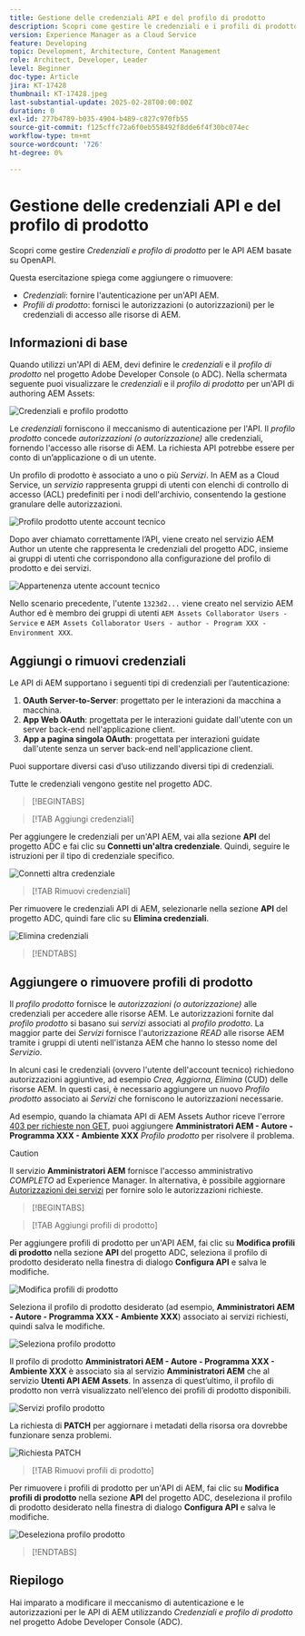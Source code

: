 ```yaml
---
title: Gestione delle credenziali API e del profilo di prodotto
description: Scopri come gestire le credenziali e i profili di prodotto per le API di AEM.
version: Experience Manager as a Cloud Service
feature: Developing
topic: Development, Architecture, Content Management
role: Architect, Developer, Leader
level: Beginner
doc-type: Article
jira: KT-17428
thumbnail: KT-17428.jpeg
last-substantial-update: 2025-02-28T00:00:00Z
duration: 0
exl-id: 277b4789-b035-4904-b489-c827c970fb55
source-git-commit: f125cffc72a6f0eb558492f8dde6f4f30bc074ec
workflow-type: tm+mt
source-wordcount: '726'
ht-degree: 0%

---
```


# Gestione delle credenziali API e del profilo di prodotto

Scopri come gestire _Credenziali e profilo di prodotto_ per le API AEM basate su OpenAPI.

Questa esercitazione spiega come aggiungere o rimuovere:

- _Credenziali_: fornire l&#39;autenticazione per un&#39;API AEM.
- _Profili di prodotto_: fornisci le autorizzazioni (o autorizzazioni) per le credenziali di accesso alle risorse di AEM.

## Informazioni di base

Quando utilizzi un&#39;API di AEM, devi definire le _credenziali_ e il _profilo di prodotto_ nel progetto Adobe Developer Console (o ADC). Nella schermata seguente puoi visualizzare le _credenziali_ e il _profilo di prodotto_ per un&#39;API di authoring AEM Assets:

![Credenziali e profilo prodotto](../assets/how-to/API-Credentials-Product-Profile.png)

Le _credenziali_ forniscono il meccanismo di autenticazione per l&#39;API. Il _profilo prodotto_ concede _autorizzazioni (o autorizzazione)_ alle credenziali, fornendo l&#39;accesso alle risorse di AEM. La richiesta API potrebbe essere per conto di un’applicazione o di un utente.

Un profilo di prodotto è associato a uno o più _Servizi_. In AEM as a Cloud Service, un _servizio_ rappresenta gruppi di utenti con elenchi di controllo di accesso (ACL) predefiniti per i nodi dell&#39;archivio, consentendo la gestione granulare delle autorizzazioni.

![Profilo prodotto utente account tecnico](../assets/s2s/technical-account-user-product-profile.png)

Dopo aver chiamato correttamente l’API, viene creato nel servizio AEM Author un utente che rappresenta le credenziali del progetto ADC, insieme ai gruppi di utenti che corrispondono alla configurazione del profilo di prodotto e dei servizi.

![Appartenenza utente account tecnico](../assets/s2s/technical-account-user-membership.png)

Nello scenario precedente, l&#39;utente `1323d2...` viene creato nel servizio AEM Author ed è membro dei gruppi di utenti `AEM Assets Collaborator Users - Service` e `AEM Assets Collaborator Users - author - Program XXX - Environment XXX`.

## Aggiungi o rimuovi credenziali

Le API di AEM supportano i seguenti tipi di credenziali per l’autenticazione:

1. **OAuth Server-to-Server**: progettato per le interazioni da macchina a macchina.
1. **App Web OAuth**: progettata per le interazioni guidate dall&#39;utente con un server back-end nell&#39;applicazione client.
1. **App a pagina singola OAuth**: progettata per interazioni guidate dall&#39;utente senza un server back-end nell&#39;applicazione client.

Puoi supportare diversi casi d’uso utilizzando diversi tipi di credenziali.

Tutte le credenziali vengono gestite nel progetto ADC.

>[!BEGINTABS]

>[!TAB Aggiungi credenziali]

Per aggiungere le credenziali per un&#39;API AEM, vai alla sezione **API** del progetto ADC e fai clic su **Connetti un&#39;altra credenziale**. Quindi, seguire le istruzioni per il tipo di credenziale specifico.

![Connetti altra credenziale](../assets/how-to/connect-another-credential.png)

>[!TAB Rimuovi credenziali]

Per rimuovere le credenziali API di AEM, selezionarle nella sezione **API** del progetto ADC, quindi fare clic su **Elimina credenziali**.

![Elimina credenziali](../assets/how-to/delete-credential.png)


>[!ENDTABS]

## Aggiungere o rimuovere profili di prodotto

Il _profilo prodotto_ fornisce le _autorizzazioni (o autorizzazione)_ alle credenziali per accedere alle risorse AEM. Le autorizzazioni fornite dal _profilo prodotto_ si basano sui _servizi_ associati al _profilo prodotto_. La maggior parte dei _Servizi_ fornisce l&#39;autorizzazione _READ_ alle risorse AEM tramite i gruppi di utenti nell&#39;istanza AEM che hanno lo stesso nome del _Servizio_.

In alcuni casi le credenziali (ovvero l&#39;utente dell&#39;account tecnico) richiedono autorizzazioni aggiuntive, ad esempio _Crea, Aggiorna, Elimina_ (CUD) delle risorse AEM. In questi casi, è necessario aggiungere un nuovo _Profilo prodotto_ associato ai _Servizi_ che forniscono le autorizzazioni necessarie.

Ad esempio, quando la chiamata API di AEM Assets Author riceve l&#39;errore [403 per richieste non GET](../use-cases/invoke-api-using-oauth-s2s.md#403-error-for-non-get-requests), puoi aggiungere **Amministratori AEM - Autore - Programma XXX - Ambiente XXX** _Profilo prodotto_ per risolvere il problema.

>[!CAUTION]
>
>Il servizio **Amministratori AEM** fornisce l&#39;accesso amministrativo _COMPLETO_ ad Experience Manager. In alternativa, è possibile aggiornare [Autorizzazioni dei servizi](./services-user-group-permission-management.md) per fornire solo le autorizzazioni richieste.

>[!BEGINTABS]

>[!TAB Aggiungi profili di prodotto]

Per aggiungere profili di prodotto per un&#39;API AEM, fai clic su **Modifica profili di prodotto** nella sezione **API** del progetto ADC, seleziona il profilo di prodotto desiderato nella finestra di dialogo **Configura API** e salva le modifiche.

![Modifica profili di prodotto](../assets/how-to/edit-product-profiles.png)

Seleziona il profilo di prodotto desiderato (ad esempio, **Amministratori AEM - Autore - Programma XXX - Ambiente XXX**) associato ai servizi richiesti, quindi salva le modifiche.

![Seleziona profilo prodotto](../assets/how-to/select-product-profile.png)

Il profilo di prodotto **Amministratori AEM - Autore - Programma XXX - Ambiente XXX** è associato sia al servizio **Amministratori AEM** che al servizio **Utenti API AEM Assets**. In assenza di quest’ultimo, il profilo di prodotto non verrà visualizzato nell’elenco dei profili di prodotto disponibili.

![Servizi profilo prodotto](../assets/how-to/product-profile-services.png)

La richiesta di **PATCH** per aggiornare i metadati della risorsa ora dovrebbe funzionare senza problemi.

![Richiesta PATCH](../assets/how-to/patch-request.png)


>[!TAB Rimuovi profili di prodotto]

Per rimuovere i profili di prodotto per un&#39;API di AEM, fai clic su **Modifica profili di prodotto** nella sezione **API** del progetto ADC, deseleziona il profilo di prodotto desiderato nella finestra di dialogo **Configura API** e salva le modifiche.

![Deseleziona profilo prodotto](../assets/how-to/deselect-product-profile.png)

>[!ENDTABS]

## Riepilogo

Hai imparato a modificare il meccanismo di autenticazione e le autorizzazioni per le API di AEM utilizzando _Credenziali e profilo di prodotto_ nel progetto Adobe Developer Console (ADC).
